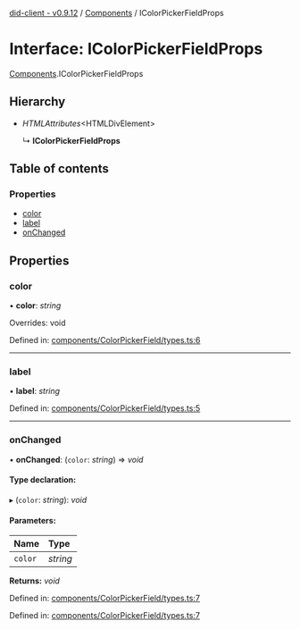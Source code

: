 [did-client - v0.9.12](../README.md) / [Components](../modules/components.md) / IColorPickerFieldProps

# Interface: IColorPickerFieldProps

[Components](../modules/components.md).IColorPickerFieldProps

## Hierarchy

* *HTMLAttributes*<HTMLDivElement\>

  ↳ **IColorPickerFieldProps**

## Table of contents

### Properties

- [color](components.icolorpickerfieldprops.md#color)
- [label](components.icolorpickerfieldprops.md#label)
- [onChanged](components.icolorpickerfieldprops.md#onchanged)

## Properties

### color

• **color**: *string*

Overrides: void

Defined in: [components/ColorPickerField/types.ts:6](https://github.com/Puzzlepart/did/blob/dev/client/components/ColorPickerField/types.ts#L6)

___

### label

• **label**: *string*

Defined in: [components/ColorPickerField/types.ts:5](https://github.com/Puzzlepart/did/blob/dev/client/components/ColorPickerField/types.ts#L5)

___

### onChanged

• **onChanged**: (`color`: *string*) => *void*

#### Type declaration:

▸ (`color`: *string*): *void*

#### Parameters:

Name | Type |
:------ | :------ |
`color` | *string* |

**Returns:** *void*

Defined in: [components/ColorPickerField/types.ts:7](https://github.com/Puzzlepart/did/blob/dev/client/components/ColorPickerField/types.ts#L7)

Defined in: [components/ColorPickerField/types.ts:7](https://github.com/Puzzlepart/did/blob/dev/client/components/ColorPickerField/types.ts#L7)
